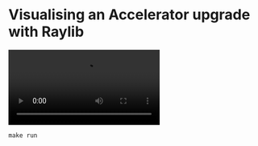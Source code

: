 # Visualising an Accelerator upgrade with Raylib

![Alt text](ScenarioA_animation.mp4 "Optional Title")

```console
make run
```

